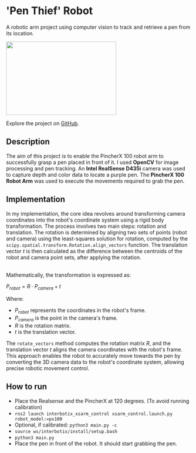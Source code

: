 # 'Pen Thief' Robot

A robotic arm project using computer vision to track and retrieve a pen from its location.

<img src="https://github.com/KhachDavid/khachdavid.github.io/blob/main/personal-website/src/pen_thief_demo.gif?raw=true" height="200" width="300">
</img>

Explore the project on [GitHub](https://github.com/KhachDavid/pen-challenge/tree/main).

## Description
The aim of this project is to enable the PincherX 100 robot arm to successfully grasp a pen placed in front of it. I used **OpenCV** for image processing and pen tracking. An **Intel RealSense D435i** camera was used to capture depth and color data to locate a purple pen. The **PincherX 100 Robot Arm** was used to execute the movements required to grab the pen.

## Implementation

In my implementation, the core idea revolves around transforming camera coordinates into the robot's coordinate system using a rigid body transformation. The process involves two main steps: rotation and translation. The rotation is determined by aligning two sets of points (robot and camera) using the least-squares solution for rotation, computed by the `scipy.spatial.transform.Rotation.align_vectors` function. The translation vector $t$ is then calculated as the difference between the centroids of the robot and camera point sets, after applying the rotation.
</br>
</br>

Mathematically, the transformation is expressed as:

$P_{robot} = R \cdot P_{camera} + t$

Where:

- $P_{robot}$ represents the coordinates in the robot's frame.
- $P_{camera}$ is the point in the camera's frame.
- $R$ is the rotation matrix.
- $t$ is the translation vector.

The `rotate_vectors` method computes the rotation matrix $R$, and the translation vector $t$ aligns the camera coordinates with the robot's frame. This approach enables the robot to accurately move towards the pen by converting the 3D camera data to the robot's coordinate system, allowing precise robotic movement control.

## How to run

- Place the Realsense and the PincherX at 120 degrees. (To avoid running calibration)
- `ros2 launch interbotix_xsarm_control xsarm_control.launch.py robot_model:=px100`
- Optional, if calibrated: `python3 main.py -c`
- `source ws/interbotix/install/setup.bash`
- `python3 main.py`
- Place the pen in front of the robot. It should start grabbing the pen.